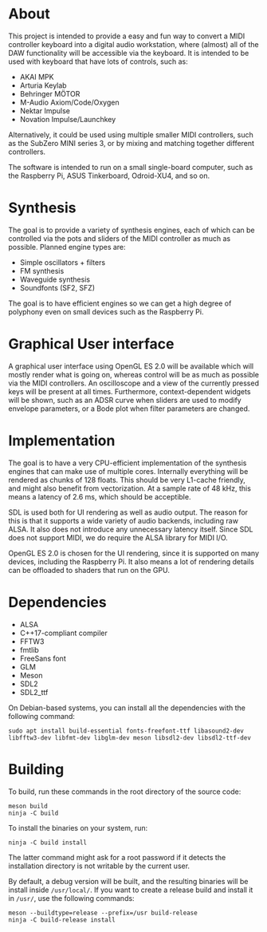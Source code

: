 # About

This project is intended to provide a easy and fun way to convert a MIDI
controller keyboard into a digital audio workstation, where (almost) all of the
DAW functionality will be accessible via the keyboard. It is intended to be
used with keyboard that have lots of controls, such as:

* AKAI MPK
* Arturia Keylab
* Behringer MÖTOR
* M-Audio Axiom/Code/Oxygen
* Nektar Impulse
* Novation Impulse/Launchkey

Alternatively, it could be used using multiple smaller MIDI controllers, such
as the SubZero MINI series 3, or by mixing and matching together different
controllers.

The software is intended to run on a small single-board computer, such as the
Raspberry Pi, ASUS Tinkerboard, Odroid-XU4, and so on.

# Synthesis

The goal is to provide a variety of synthesis engines, each of which can be
controlled via the pots and sliders of the MIDI controller as much as possible.
Planned engine types are:

* Simple oscillators + filters
* FM synthesis
* Waveguide synthesis
* Soundfonts (SF2, SFZ)

The goal is to have efficient engines so we can get a high degree of polyphony
even on small devices such as the Raspberry Pi.

# Graphical User interface

A graphical user interface using OpenGL ES 2.0 will be available which will
mostly render what is going on, whereas control will be as much as possible via
the MIDI controllers. An oscilloscope and a view of the currently pressed keys
will be present at all times. Furthermore, context-dependent widgets will be
shown, such as an ADSR curve when sliders are used to modify envelope
parameters, or a Bode plot when filter parameters are changed.

# Implementation

The goal is to have a very CPU-efficient implementation of the synthesis
engines that can make use of multiple cores. Internally everything will be
rendered as chunks of 128 floats. This should be very L1-cache friendly, and
might also benefit from vectorization. At a sample rate of 48 kHz, this means a
latency of 2.6 ms, which should be acceptible.

SDL is used both for UI rendering as well as audio output. The reason for this
is that it supports a wide variety of audio backends, including raw ALSA. It
also does not introduce any unnecessary latency itself. Since SDL does not
support MIDI, we do require the ALSA library for MIDI I/O.

OpenGL ES 2.0 is chosen for the UI rendering, since it is supported on many
devices, including the Raspberry Pi. It also means a lot of rendering details
can be offloaded to shaders that run on the GPU.

# Dependencies

* ALSA
* C++17-compliant compiler
* FFTW3
* fmtlib
* FreeSans font
* GLM
* Meson
* SDL2
* SDL2_ttf

On Debian-based systems, you can install all the dependencies with the following command:

    sudo apt install build-essential fonts-freefont-ttf libasound2-dev libfftw3-dev libfmt-dev libglm-dev meson libsdl2-dev libsdl2-ttf-dev

# Building

To build, run these commands in the root directory of the source code:

    meson build
    ninja -C build

To install the binaries on your system, run:

    ninja -C build install

The latter command might ask for a root password if it detects the installation
directory is not writable by the current user.

By default, a debug version will be built, and the resulting binaries will be
install inside `/usr/local/`. If you want to create a release build and install
it in `/usr/`, use the following commands:

    meson --buildtype=release --prefix=/usr build-release
    ninja -C build-release install
